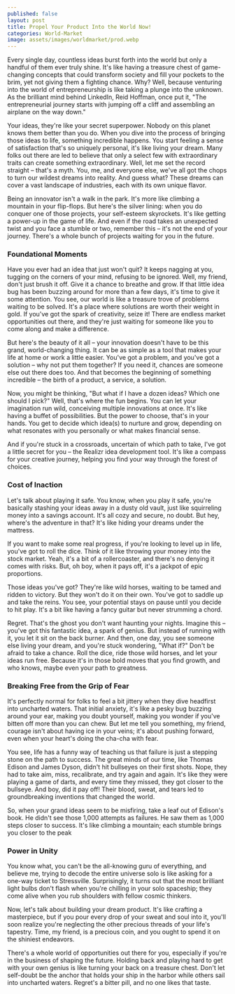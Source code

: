 ```yaml
---
published: false
layout: post
title: Propel Your Product Into the World Now!
categories: World-Market
image: assets/images/worldmarket/prod.webp
---
```


Every single day, countless ideas burst forth into the world but only a handful of them ever truly shine. It's like having a treasure chest of game-changing concepts that could transform society and fill your pockets to the brim, yet not giving them a fighting chance. Why? Well, because venturing into the world of entrepreneurship is like taking a plunge into the unknown. As the brilliant mind behind LinkedIn, Reid Hoffman, once put it, "The entrepreneurial journey starts with jumping off a cliff and assembling an airplane on the way down."

Your ideas, they're like your secret superpower. Nobody on this planet knows them better than you do. When you dive into the process of bringing those ideas to life, something incredible happens. You start feeling a sense of satisfaction that's so uniquely personal, it's like living your dream. Many folks out there are led to believe that only a select few with extraordinary traits can create something extraordinary. Well, let me set the record straight – that's a myth. You, me, and everyone else, we've all got the chops to turn our wildest dreams into reality. And guess what? These dreams can cover a vast landscape of industries, each with its own unique flavor.

Being an innovator isn't a walk in the park. It's more like climbing a mountain in your flip-flops. But here's the silver lining: when you do conquer one of those projects, your self-esteem skyrockets. It's like getting a power-up in the game of life. And even if the road takes an unexpected twist and you face a stumble or two, remember this – it's not the end of your journey. There's a whole bunch of projects waiting for you in the future. 

### Foundational Moments
Have you ever had an idea that just won't quit? It keeps nagging at you, tugging on the corners of your mind, refusing to be ignored. Well, my friend, don't just brush it off. Give it a chance to breathe and grow. If that little idea bug has been buzzing around for more than a few days, it's time to give it some attention.
You see, our world is like a treasure trove of problems waiting to be solved. It's a place where solutions are worth their weight in gold. If you've got the spark of creativity, seize it! There are endless market opportunities out there, and they're just waiting for someone like you to come along and make a difference.

But here's the beauty of it all – your innovation doesn't have to be this grand, world-changing thing. It can be as simple as a tool that makes your life at home or work a little easier. You've got a problem, and you've got a solution – why not put them together? If you need it, chances are someone else out there does too. And that becomes the beginning of something incredible – the birth of a product, a service, a solution.

Now, you might be thinking, "But what if I have a dozen ideas? Which one should I pick?" Well, that's where the fun begins. You can let your imagination run wild, conceiving multiple innovations at once. It's like having a buffet of possibilities. But the power to choose, that's in your hands. You get to decide which idea(s) to nurture and grow, depending on what resonates with you personally or what makes financial sense.

And if you're stuck in a crossroads, uncertain of which path to take, I've got a little secret for you – the Realizr idea development tool. It's like a compass for your creative journey, helping you find your way through the forest of choices.

### Cost of Inaction
Let's talk about playing it safe. You know, when you play it safe, you're basically stashing your ideas away in a dusty old vault, just like squirreling money into a savings account. It's all cozy and secure, no doubt. But hey, where's the adventure in that? It's like hiding your dreams under the mattress.

If you want to make some real progress, if you're looking to level up in life, you've got to roll the dice. Think of it like throwing your money into the stock market. Yeah, it's a bit of a rollercoaster, and there's no denying it comes with risks. But, oh boy, when it pays off, it's a jackpot of epic proportions.

Those ideas you've got? They're like wild horses, waiting to be tamed and ridden to victory. But they won't do it on their own. You've got to saddle up and take the reins. You see, your potential stays on pause until you decide to hit play. It's a bit like having a fancy guitar but never strumming a chord.

Regret. That's the ghost you don't want haunting your nights. Imagine this – you've got this fantastic idea, a spark of genius. But instead of running with it, you let it sit on the back burner. And then, one day, you see someone else living your dream, and you're stuck wondering, "What if?" Don't be afraid to take a chance. Roll the dice, ride those wild horses, and let your ideas run free. Because it's in those bold moves that you find growth, and who knows, maybe even your path to greatness.

### Breaking Free from the Grip of Fear
It's perfectly normal for folks to feel a bit jittery when they dive headfirst into uncharted waters. That initial anxiety, it's like a pesky bug buzzing around your ear, making you doubt yourself, making you wonder if you've bitten off more than you can chew. But let me tell you something, my friend, courage isn't about having ice in your veins; it's about pushing forward, even when your heart's doing the cha-cha with fear.

You see, life has a funny way of teaching us that failure is just a stepping stone on the path to success. The great minds of our time, like Thomas Edison and James Dyson, didn't hit bullseyes on their first shots. Nope, they had to take aim, miss, recalibrate, and try again and again. It's like they were playing a game of darts, and every time they missed, they got closer to the bullseye. And boy, did it pay off! Their blood, sweat, and tears led to groundbreaking inventions that changed the world.

So, when your grand ideas seem to be misfiring, take a leaf out of Edison's book. He didn't see those 1,000 attempts as failures. He saw them as 1,000 steps closer to success. It's like climbing a mountain; each stumble brings you closer to the peak

### Power in Unity
You know what, you can't be the all-knowing guru of everything, and believe me, trying to decode the entire universe solo is like asking for a one-way ticket to Stressville. Surprisingly, it turns out that the most brilliant light bulbs don't flash when you're chilling in your solo spaceship; they come alive when you rub shoulders with fellow cosmic thinkers.

Now, let's talk about building your dream product. It's like crafting a masterpiece, but if you pour every drop of your sweat and soul into it, you'll soon realize you're neglecting the other precious threads of your life's tapestry. Time, my friend, is a precious coin, and you ought to spend it on the shiniest endeavors.

There's a whole world of opportunities out there for you, especially if you're in the business of shaping the future. Holding back and playing hard to get with your own genius is like turning your back on a treasure chest. Don't let self-doubt be the anchor that holds your ship in the harbor while others sail into uncharted waters. Regret's a bitter pill, and no one likes that taste.

